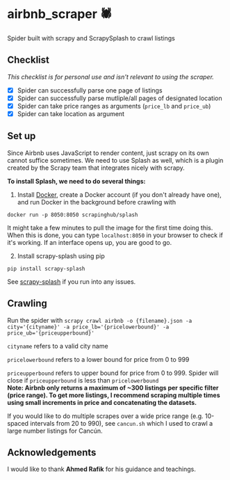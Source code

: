 # airbnb_scraper :spider:

Spider built with scrapy and ScrapySplash to crawl listings

## Checklist

*This checklist is for personal use and isn't relevant to using the scraper.*

- [x] Spider can successfully parse one page of listings  
- [x] Spider can successfully parse mutliple/all pages of designated location
- [x] Spider can take price ranges as arguments (`price_lb` and `price_ub`)
- [x] Spider can take location as argument  

## Set up

Since Airbnb uses JavaScript to render content, just scrapy on its own cannot suffice sometimes. We need to use Splash as well, which is a plugin created by the Scrapy team that integrates nicely with scrapy.

**To install Splash, we need to do several things:**
1. Install [Docker](https://docs.docker.com/install/), create a Docker account (if you don't already have one), and run Docker in the background before crawling with

```
docker run -p 8050:8050 scrapinghub/splash
```
It might take a few minutes to pull the image for the first time doing this. When this is done, you can type `localhost:8050` in your browser to check if it's working. If an interface opens up, you are good to go.

2. Install scrapy-splash using pip

```
pip install scrapy-splash
```

See [scrapy-splash](https://github.com/scrapy-plugins/scrapy-splash) if you run into any issues.

## Crawling

Run the spider with `scrapy crawl airbnb -o {filename}.json -a city='{cityname}' -a price_lb='{pricelowerbound}' -a price_ub='{priceupperbound}'`

`cityname` refers to a valid city name

`pricelowerbound` refers to a lower bound for price from 0 to 999

`priceupperbound` refers to upper bound for price from 0 to 999. Spider will close if `priceupperbound` is less than
`pricelowerbound`  
**Note: Airbnb only returns a maximum of ~300 listings per specific filter (price range). To get more listings, I recommend scraping multiple times using small increments in price and concatenating the datasets.**

If you would like to do multiple scrapes over a wide price range (e.g. 10-spaced intervals from 20 to 990), see `cancun.sh` which I used to crawl a large number listings for Cancún.

## Acknowledgements

I would like to thank **Ahmed Rafik** for his guidance and teachings.
